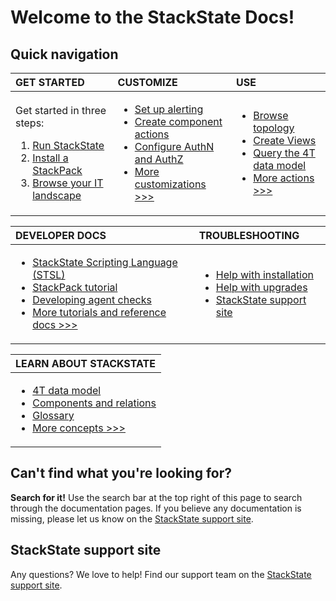 # Welcome to the StackState Docs!

## Quick navigation

<table>
  <thead>
    <tr>
      <th style="text-align:left">GET STARTED</th>
      <th style="text-align:left">CUSTOMIZE</th>
      <th style="text-align:left">USE</th>
    </tr>
  </thead>
  <tbody>
    <tr>
      <td style="text-align:left">
        <p>Get started in three steps:</p>
        <ol>
          <li><a href="https://github.com/gggina/gitbook-scrapbook/tree/d2a39804ed4f548ce95214c9521956e959149f57/setup/installation/README.md">Run StackState</a>
          </li>
          <li><a href="https://github.com/gggina/gitbook-scrapbook/tree/d2a39804ed4f548ce95214c9521956e959149f57/integrations/README.md">Install a StackPack</a>
          </li>
          <li><a href="https://github.com/gggina/gitbook-scrapbook/tree/d2a39804ed4f548ce95214c9521956e959149f57/use/perspectives/topology-perspective/README.md">Browse your IT landscape</a>
          </li>
        </ol>
      </td>
      <td style="text-align:left">
        <ul>
          <li><a href="https://github.com/gggina/gitbook-scrapbook/tree/d2a39804ed4f548ce95214c9521956e959149f57/use/alerting.md">Set up alerting</a>
          </li>
          <li><a href="https://github.com/gggina/gitbook-scrapbook/tree/d2a39804ed4f548ce95214c9521956e959149f57/configure/component_actions.md">Create component actions</a>
          </li>
          <li><a href="https://github.com/gggina/gitbook-scrapbook/tree/d2a39804ed4f548ce95214c9521956e959149f57/configure/how_to_set_up_roles.md">Configure AuthN and AuthZ</a>
          </li>
          <li><a href="https://github.com/gggina/gitbook-scrapbook/tree/d2a39804ed4f548ce95214c9521956e959149f57/configure/README.md">More customizations &gt;&gt;&gt;</a>
          </li>
        </ul>
      </td>
      <td style="text-align:left">
        <ul>
          <li><a href="https://github.com/gggina/gitbook-scrapbook/tree/d2a39804ed4f548ce95214c9521956e959149f57/use/perspectives/topology-perspective/README.md">Browse topology</a>
          </li>
          <li><a href="https://github.com/gggina/gitbook-scrapbook/tree/d2a39804ed4f548ce95214c9521956e959149f57/use/views.md">Create Views</a>
          </li>
          <li><a href="https://github.com/gggina/gitbook-scrapbook/tree/d2a39804ed4f548ce95214c9521956e959149f57/use/queries.md">Query the 4T data model</a>
          </li>
          <li><a href="https://github.com/gggina/gitbook-scrapbook/tree/d2a39804ed4f548ce95214c9521956e959149f57/use/README.md">More actions &gt;&gt;&gt;</a>
          </li>
        </ul>
      </td>
    </tr>
  </tbody>
</table>

<table>
  <thead>
    <tr>
      <th style="text-align:left">DEVELOPER DOCS</th>
      <th style="text-align:left">TROUBLESHOOTING</th>
    </tr>
  </thead>
  <tbody>
    <tr>
      <td style="text-align:left">
        <ul>
          <li><a href="https://github.com/gggina/gitbook-scrapbook/tree/d2a39804ed4f548ce95214c9521956e959149f57/develop/scripting/README.md">StackState Scripting Language (STSL)</a>
          </li>
          <li><a href="https://github.com/gggina/gitbook-scrapbook/tree/d2a39804ed4f548ce95214c9521956e959149f57/develop/tutorials/basic_stackpack_tutorial.md">StackPack tutorial</a>
          </li>
          <li><a href="https://github.com/gggina/gitbook-scrapbook/tree/d2a39804ed4f548ce95214c9521956e959149f57/develop/agent_check/checks_in_agent_v2.md">Developing agent checks</a>
          </li>
          <li><a href="https://github.com/gggina/gitbook-scrapbook/tree/d2a39804ed4f548ce95214c9521956e959149f57/develop/README.md">More tutorials and reference docs &gt;&gt;&gt;</a>
          </li>
        </ul>
      </td>
      <td style="text-align:left">
        <ul>
          <li><a href="https://github.com/gggina/gitbook-scrapbook/tree/d2a39804ed4f548ce95214c9521956e959149f57/setup/installation/troubleshooting.md">Help with installation</a>
          </li>
          <li><a href="https://github.com/gggina/gitbook-scrapbook/tree/d2a39804ed4f548ce95214c9521956e959149f57/setup/upgrading.md">Help with upgrades</a>
          </li>
          <li><a href="https://support.stackstate.com/">StackState support site</a>
            <br
            />
          </li>
        </ul>
      </td>
    </tr>
  </tbody>
</table>

<table>
  <thead>
    <tr>
      <th style="text-align:left">LEARN ABOUT STACKSTATE</th>
    </tr>
  </thead>
  <tbody>
    <tr>
      <td style="text-align:left">
        <ul>
          <li><a href="https://github.com/gggina/gitbook-scrapbook/tree/d2a39804ed4f548ce95214c9521956e959149f57/concepts/4t_data_model.md">4T data model</a>
          </li>
          <li><a href="https://github.com/gggina/gitbook-scrapbook/tree/d2a39804ed4f548ce95214c9521956e959149f57/concepts/components_and_relations.md">Components and relations</a>
          </li>
          <li><a href="https://github.com/gggina/gitbook-scrapbook/tree/d2a39804ed4f548ce95214c9521956e959149f57/concepts/glossary.md">Glossary</a>
          </li>
          <li><a href="https://github.com/gggina/gitbook-scrapbook/tree/d2a39804ed4f548ce95214c9521956e959149f57/concepts/README.md">More concepts &gt;&gt;&gt;</a>
          </li>
        </ul>
      </td>
    </tr>
  </tbody>
</table>

## Can't find what you're looking for?

**Search for it!** Use the search bar at the top right of this page to search through the documentation pages. If you believe any documentation is missing, please let us know on the [StackState support site](https://support.stackstate.com/).

## StackState support site

Any questions? We love to help! Find our support team on the [StackState support site](https://support.stackstate.com/).

